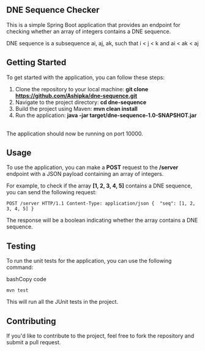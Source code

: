 ## **DNE Sequence Checker**

This is a simple Spring Boot application that provides an endpoint for checking whether an array of integers contains a DNE sequence.

DNE sequence is a subsequence ai, aj, ak, such that i \< j \< k and ai \< ak \< aj

## **Getting Started**

To get started with the application, you can follow these steps:

1.  Clone the repository to your local machine: **git clone https://github.com/Ashipka/dne-sequence.git**
2.  Navigate to the project directory: **cd dne-sequence**
3.  Build the project using Maven: **mvn clean install**
4.  Run the application: **java -jar target/dne-sequence-1.0-SNAPSHOT.jar**  
     

The application should now be running on port 10000.

## **Usage**

To use the application, you can make a **POST** request to the **/server** endpoint with a JSON payload containing an array of integers.

For example, to check if the array **\[1, 2, 3, 4, 5\]** contains a DNE sequence, you can send the following request:

`POST /server HTTP/1.1 Content-Type: application/json {  "seq": [1, 2, 3, 4, 5] }`

The response will be a boolean indicating whether the array contains a DNE sequence.

## **Testing**

To run the unit tests for the application, you can use the following command:

bashCopy code

`mvn test`

This will run all the JUnit tests in the project.

## **Contributing**

If you'd like to contribute to the project, feel free to fork the repository and submit a pull request.
